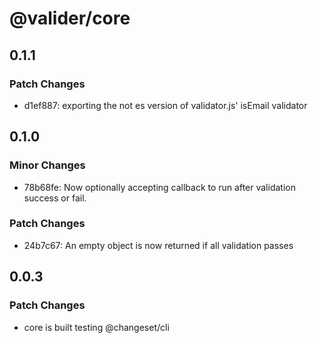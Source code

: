 # @valider/core

## 0.1.1

### Patch Changes

- d1ef887: exporting the not es version of validator.js' isEmail validator

## 0.1.0

### Minor Changes

- 78b68fe: Now optionally accepting callback to run after validation success or fail.

### Patch Changes

- 24b7c67: An empty object is now returned if all validation passes

## 0.0.3

### Patch Changes

- core is built
  testing @changeset/cli
